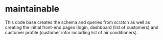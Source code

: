# maintainable

This code base creates the schema and queries from scratch as well as creating the initial front-end pages (login, dashboard (list of customers) and customer profile (customer infor including list of air conditioners).
